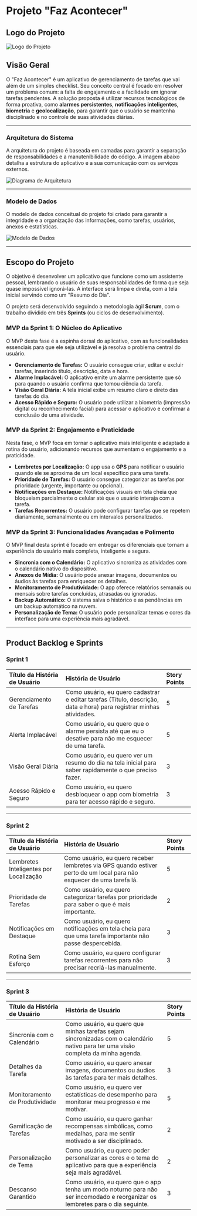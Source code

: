 # Projeto "Faz Acontecer"

## Logo do Projeto
![Logo do Projeto](mgt/faz-acontecer-logo.png)

## Visão Geral

O "Faz Acontecer" é um aplicativo de gerenciamento de tarefas que vai além de um simples checklist. Seu conceito central é focado em resolver um problema comum: a falta de engajamento e a facilidade em ignorar tarefas pendentes. A solução proposta é utilizar recursos tecnológicos de forma proativa, como **alarmes persistentes**, **notificações inteligentes**, **biometria** e **geolocalização**, para garantir que o usuário se mantenha disciplinado e no controle de suas atividades diárias.

---

### Arquitetura do Sistema

A arquitetura do projeto é baseada em camadas para garantir a separação de responsabilidades e a manutenibilidade do código. A imagem abaixo detalha a estrutura do aplicativo e a sua comunicação com os serviços externos.

![Diagrama de Arquitetura](mgt/architecture.png)

---

### Modelo de Dados

O modelo de dados conceitual do projeto foi criado para garantir a integridade e a organização das informações, como tarefas, usuários, anexos e estatísticas.

![Modelo de Dados](mgt/faz-acontecer-bd.png)

---

## Escopo do Projeto

O objetivo é desenvolver um aplicativo que funcione como um assistente pessoal, lembrando o usuário de suas responsabilidades de forma que seja quase impossível ignorá-las. A interface será limpa e direta, com a tela inicial servindo como um "Resumo do Dia".

O projeto será desenvolvido seguindo a metodologia ágil **Scrum**, com o trabalho dividido em três **Sprints** (ou ciclos de desenvolvimento).

### **MVP da Sprint 1: O Núcleo do Aplicativo**

O MVP desta fase é a espinha dorsal do aplicativo, com as funcionalidades essenciais para que ele seja utilizável e já resolva o problema central do usuário.

* **Gerenciamento de Tarefas:** O usuário consegue criar, editar e excluir tarefas, inserindo título, descrição, data e hora.
* **Alarme Implacável:** O aplicativo emite um alarme persistente que só para quando o usuário confirma que tomou ciência da tarefa.
* **Visão Geral Diária:** A tela inicial exibe um resumo claro e direto das tarefas do dia.
* **Acesso Rápido e Seguro:** O usuário pode utilizar a biometria (impressão digital ou reconhecimento facial) para acessar o aplicativo e confirmar a conclusão de uma atividade.

### **MVP da Sprint 2: Engajamento e Praticidade**

Nesta fase, o MVP foca em tornar o aplicativo mais inteligente e adaptado à rotina do usuário, adicionando recursos que aumentam o engajamento e a praticidade.

* **Lembretes por Localização:** O app usa o **GPS** para notificar o usuário quando ele se aproxima de um local específico para uma tarefa.
* **Prioridade de Tarefas:** O usuário consegue categorizar as tarefas por prioridade (urgente, importante ou opcional).
* **Notificações em Destaque:** Notificações visuais em tela cheia que bloqueiam parcialmente o celular até que o usuário interaja com a tarefa.
* **Tarefas Recorrentes:** O usuário pode configurar tarefas que se repetem diariamente, semanalmente ou em intervalos personalizados.

### **MVP da Sprint 3: Funcionalidades Avançadas e Polimento**

O MVP final desta sprint é focado em entregar os diferenciais que tornam a experiência do usuário mais completa, inteligente e segura.

* **Sincronia com o Calendário:** O aplicativo sincroniza as atividades com o calendário nativo do dispositivo.
* **Anexos de Mídia:** O usuário pode anexar imagens, documentos ou áudios às tarefas para enriquecer os detalhes.
* **Monitoramento de Produtividade:** O app oferece relatórios semanais ou mensais sobre tarefas concluídas, atrasadas ou ignoradas.
* **Backup Automático:** O sistema salva o histórico e as pendências em um backup automático na nuvem.
* **Personalização de Tema:** O usuário pode personalizar temas e cores da interface para uma experiência mais agradável.

---

## Product Backlog e Sprints

### **Sprint 1**

| Título da História de Usuário | História de Usuário | Story Points |
| :--- | :--- | :--- |
| Gerenciamento de Tarefas | Como usuário, eu quero cadastrar e editar tarefas (Título, descrição, data e hora) para registrar minhas atividades. | 5 |
| Alerta Implacável | Como usuário, eu quero que o alarme persista até que eu o desative para não me esquecer de uma tarefa. | 5 |
| Visão Geral Diária | Como usuário, eu quero ver um resumo do dia na tela inicial para saber rapidamente o que preciso fazer. | 3 |
| Acesso Rápido e Seguro | Como usuário, eu quero desbloquear o app com biometria para ter acesso rápido e seguro. | 3 |

---

### **Sprint 2**

| Título da História de Usuário | História de Usuário | Story Points |
| :--- | :--- | :--- |
| Lembretes Inteligentes por Localização | Como usuário, eu quero receber lembretes via GPS quando estiver perto de um local para não esquecer de uma tarefa lá. | 5 |
| Prioridade de Tarefas | Como usuário, eu quero categorizar tarefas por prioridade para saber o que é mais importante. | 2 |
| Notificações em Destaque | Como usuário, eu quero notificações em tela cheia para que uma tarefa importante não passe despercebida. | 3 |
| Rotina Sem Esforço | Como usuário, eu quero configurar tarefas recorrentes para não precisar recriá-las manualmente. | 3 |

---

### **Sprint 3**

| Título da História de Usuário | História de Usuário | Story Points |
| :--- | :--- | :--- |
| Sincronia com o Calendário | Como usuário, eu quero que minhas tarefas sejam sincronizadas com o calendário nativo para ter uma visão completa da minha agenda. | 5 |
| Detalhes da Tarefa | Como usuário, eu quero anexar imagens, documentos ou áudios às tarefas para ter mais detalhes. | 3 |
| Monitoramento de Produtividade | Como usuário, eu quero ver estatísticas de desempenho para monitorar meu progresso e me motivar. | 5 |
| Gamificação de Tarefas | Como usuário, eu quero ganhar recompensas simbólicas, como medalhas, para me sentir motivado a ser disciplinado. | 2 |
| Personalização de Tema | Como usuário, eu quero poder personalizar as cores e o tema do aplicativo para que a experiência seja mais agradável. | 2 |
| Descanso Garantido | Como usuário, eu quero que o app tenha um modo noturno para não ser incomodado e reorganizar os lembretes para o dia seguinte. | 3 |
